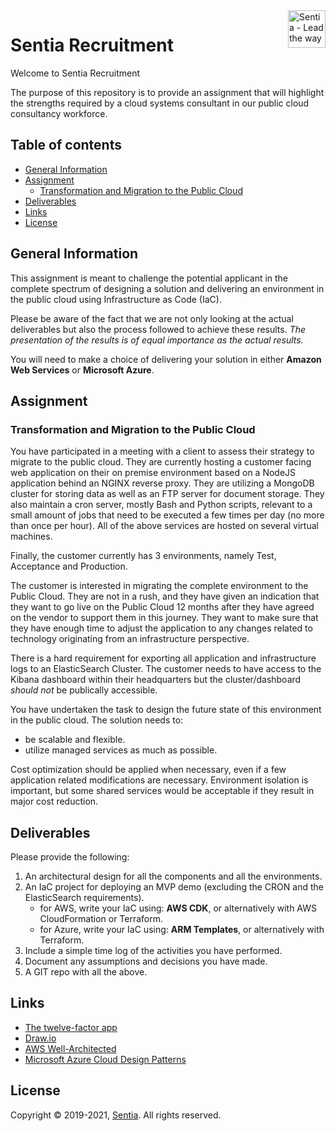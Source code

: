 
<a href="https://sentia.com/">
    <img src="assets/logo.jpg" alt="Sentia - Lead the way" title="Sentia" align="right" height="60" />
</a>

# Sentia Recruitment

Welcome to Sentia Recruitment

The purpose of this repository is to provide an assignment that will highlight the strengths required by a cloud systems consultant in our public cloud consultancy workforce.

## Table of contents

- [General Information](#general-information)
- [Assignment](#assignment)
    - [Transformation and Migration to the Public Cloud](#transformation-and-migration-to-the-public-cloud)
- [Deliverables](#deliverables)
- [Links](#links)
- [License](#license)

## General Information

This assignment is meant to challenge the potential applicant in the complete spectrum of designing a solution and delivering an environment in the public cloud using Infrastructure as Code (IaC).

Please be aware of the fact that we are not only looking at the actual deliverables but also the process followed to achieve these results. *The presentation of the results is of equal importance as the actual results.*

You will need to make a choice of delivering your solution in either **Amazon Web Services** or **Microsoft Azure**.

## Assignment

### Transformation and Migration to the Public Cloud

You have participated in a meeting with a client to assess their strategy to migrate to the public cloud. They are currently hosting a customer facing web application on their on premise environment based on a NodeJS application behind an NGINX reverse proxy. They are utilizing a MongoDB cluster for storing data as well as an FTP server for document storage. They also maintain a cron server, mostly Bash and Python scripts, relevant to a small amount of jobs that need to be executed a few times per day (no more than once per hour). All of the above services are hosted on several virtual machines.

Finally, the customer currently has 3 environments, namely Test, Acceptance and Production.

The customer is interested in migrating the complete environment to the Public Cloud. They are not in a rush, and they have given an indication that they want to go live on the Public Cloud 12 months after they have agreed on the vendor to support them in this journey. They want to make sure that they have enough time to adjust the application to any changes related to technology originating from an infrastructure perspective.

There is a hard requirement for exporting all application and infrastructure logs to an ElasticSearch Cluster. The customer needs to have access to the Kibana dashboard within their headquarters but the cluster/dashboard *should not* be publically accessible.

You have undertaken the task to design the future state of this environment in the public cloud. The solution needs to:
* be scalable and flexible.
* utilize managed services as much as possible.

Cost optimization should be applied when necessary, even if a few application related modifications are necessary. Environment isolation is important, but some shared services would be acceptable if they result in major cost reduction.

## Deliverables

Please provide the following:
1. An architectural design for all the components and all the environments.
2. An IaC project for deploying an MVP demo (excluding the CRON and the ElasticSearch requirements).
    * for AWS, write your IaC using: **AWS CDK**, or alternatively with AWS CloudFormation or Terraform.
    * for Azure, write your IaC using: **ARM Templates**, or alternatively with Terraform.
3. Include a simple time log of the activities you have performed.
4. Document any assumptions and decisions you have made.
5. A GIT repo with all the above.

## Links

- [The twelve-factor app](https://12factor.net/)
- [Draw.io](https://www.draw.io/)
- [AWS Well-Architected](https://aws.amazon.com/architecture/well-architected/)
- [Microsoft Azure Cloud Design Patterns](https://docs.microsoft.com/en-us/azure/architecture/patterns/)

## License

Copyright © 2019-2021, [Sentia](https://sentia.com). All rights reserved.
